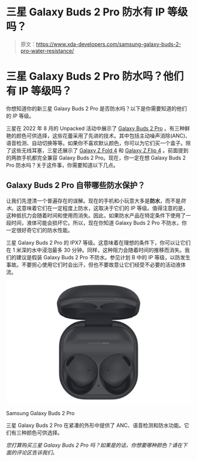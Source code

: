 # 三星 Galaxy Buds 2 Pro 防水有 IP 等级吗？

> 原文：<https://www.xda-developers.com/samsung-galaxy-buds-2-pro-water-resistance/>

# 三星 Galaxy Buds 2 Pro 防水吗？他们有 IP 等级吗？

你想知道你的新三星 Galaxy Buds 2 Pro 是否防水吗？以下是你需要知道的他们的 IP 等级。

三星在 2022 年 8 月的 Unpacked 活动中展示了 [Galaxy Buds 2 Pro](https://www.xda-developers.com/samsung-galaxy-buds-2-pro-review/) 。有三种鲜艳的颜色可供选择，这些花蕾采用了先进的技术。其中包括主动噪声消除(ANC)、语音检测、自动切换等等。如果你不喜欢默认颜色，你可以为它们买一个盒子。除了这些无线耳塞，三星还展示了 [Galaxy Z Fold 4](https://www.xda-developers.com/samsung-galaxy-z-fold-4-review/) 和 [Galaxy Z Flip 4](https://www.xda-developers.com/samsung-galaxy-z-flip-4-review/) 。前面提到的两款手机都完全兼容 Galaxy Buds 2 Pro。现在，你一定在想 Galaxy Buds 2 Pro 防水吗？关于这件事，你需要知道以下几点。

## Galaxy Buds 2 Pro 自带哪些防水保护？

让我们先澄清一个普遍存在的误解。现在的手机和小玩意大多是**防水**，而不是*防水*。这意味着它们在一定程度上防水，这取决于它们的 IP 等级。值得注意的是，这种抵抗力会随着时间和使用而消失。因此，如果防水产品在特定条件下使用了一段时间，液体可能会损坏它。所以，现在你知道 Galaxy Buds 2 Pro 不防水，你一定很好奇它们的防水性能。

三星 Galaxy Buds 2 Pro 的 IPX7 等级。这意味着在理想的条件下，你可以让它们在 1 米深的水中浸泡最多 30 分钟。同样，这种阻力会随着时间的推移而消失。我们的建议是假装 Galaxy Buds 2 Pro 不防水。参见计划 B 中的 IP 等级，以防发生事故。不要担心使用它们时会出汗，但也不要故意让它们经受不必要的活动液体流。

 <picture>![The Galaxy Buds 2 Pro is one of the latest pairs of TWS to hit the shelves. Compared to the older Buds Pro TWS, these high-end earbuds come with a slightly different design and they're up to 15-percent smaller in size. The Galaxy Buds 2 Pro earbuds also support noise-canceling, 3D audio, and more.](img/57bdf2634323b8d4d36af2b6d02dcf3b.png)</picture> 

Samsung Galaxy Buds 2 Pro

三星 Galaxy Buds 2 Pro 在紧凑的外形中提供了 ANC、语音检测和防水功能。它们有三种颜色可供选择。

*您打算购买三星 Galaxy Buds 2 Pro 吗？如果是的话，你想要哪种颜色？请在下面的评论区告诉我们。*